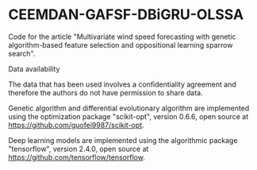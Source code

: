 # CEEMDAN-GAFSF-DBiGRU-OLSSA

Code for the article "Multivariate wind speed forecasting with genetic algorithm-based feature selection and oppositional learning sparrow search".


Data availability

The data that has been used involves a confidentiality agreement and therefore the authors do not have permission to share data.


Genetic algorithm and differential evolutionary algorithm are implemented using the optimization package "scikit-opt", version 0.6.6, open source at https://github.com/guofei9987/scikit-opt.


Deep learning models are implemented using the algorithmic package "tensorflow", version 2.4.0, open source at https://github.com/tensorflow/tensorflow.
